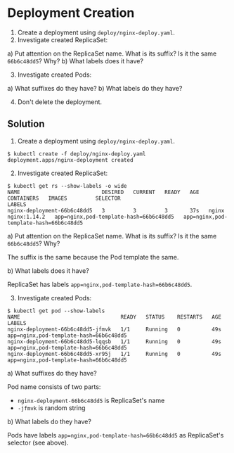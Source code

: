 
# Deployment Creation

1. Create a deployment using `deploy/nginx-deploy.yaml`.
2. Investigate created ReplicaSet:

  a) Put attention on the ReplicaSet name. What is its suffix? Is it the same `66b6c48dd5`? Why?
  b) What labels does it have?

3. Investigate created Pods:

  a) What suffixes do they have?
  b) What labels do they have?

4. Don't delete the deployment.

## Solution

1. Create a deployment using `deploy/nginx-deploy.yaml`.

```console
$ kubectl create -f deploy/nginx-deploy.yaml
deployment.apps/nginx-deployment created
```

2. Investigate created ReplicaSet:

```console
$ kubectl get rs --show-labels -o wide
NAME                          DESIRED   CURRENT   READY   AGE   CONTAINERS   IMAGES         SELECTOR                                 LABELS
nginx-deployment-66b6c48dd5   3         3         3       37s   nginx        nginx:1.14.2   app=nginx,pod-template-hash=66b6c48dd5   app=nginx,pod-template-hash=66b6c48dd5
```

a) Put attention on the ReplicaSet name. What is its suffix? Is it the same `66b6c48dd5`? Why?

The suffix is the same because the Pod template the same.

b) What labels does it have?

ReplicaSet has labels `app=nginx,pod-template-hash=66b6c48dd5`.

3. Investigate created Pods:

```console
$ kubectl get pod --show-labels
NAME                                READY   STATUS    RESTARTS   AGE   LABELS
nginx-deployment-66b6c48dd5-jfmvk   1/1     Running   0          49s   app=nginx,pod-template-hash=66b6c48dd5
nginx-deployment-66b6c48dd5-lqqsb   1/1     Running   0          49s   app=nginx,pod-template-hash=66b6c48dd5
nginx-deployment-66b6c48dd5-xr95j   1/1     Running   0          49s   app=nginx,pod-template-hash=66b6c48dd5
```

a) What suffixes do they have?

Pod name consists of two parts:

- `nginx-deployment-66b6c48dd5` is ReplicaSet's name
- `-jfmvk` is random string

b) What labels do they have?

Pods have labels `app=nginx,pod-template-hash=66b6c48dd5` as ReplicaSet's selector (see above).
